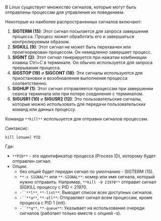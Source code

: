 В Linux существует множество сигналов, которые могут быть отправлены процессам для управления их поведением.

Некоторые из наиболее распространенных сигналов включают:

1. **SIGTERM (15)**: Этот сигнал посылается для запроса завершения процесса. Процесс может обработать его и завершиться контролируемым образом.
2. **SIGKILL (9)**: Этот сигнал не может быть перехвачен или проигнорирован процессом. Он немедленно завершает процесс.
3. **SIGINT (2)**: Этот сигнал генерируется при нажатии комбинации клавиш Ctrl+C в терминале. Он обычно используется для запроса прерывания процесса.
4. **SIGSTOP (19)** и **SIGCONT (18)**: Эти сигналы используются для приостановки и возобновления выполнения процесса соответственно.
5. **SIGHUP (1)**: Этот сигнал отправляется процессам при завершении сеанса терминала или при потере соединения с терминалом.
6. **SIGUSR1 (10)** и **SIGUSR2 (12)**: Это пользовательские сигналы, которые можно использовать для передачи пользовательских команд или данных процессу.

Команда `**kill**` используется для отправки сигналов процессам.

Синтаксис:

```Shell
kill [опции] PID
```

Где:

- `**PID**` - это идентификатор процесса (Process ID), которому будет отправлен сигнал.
- Опции:
    - без опций будет передан сигнал по умолчанию - SIGTERM (15).
    - `**-s SIGNAL**` или `**-SIGNAL**`: номер или имя сигнала, который нужно отправить. Например, `**kill -9 21970**` отправит сигнал SIGKILL процессу с PID = 21970.
    - `-``**l**`, `**-list**`: Выводит список всех доступных сигналов.
    - `-``**a**`, `**-all**`: Отправляет сигнал всем процессам, кроме процесса с PID 1 (init).
    - `-``**q**`, `**-queue**`: Указывает на использование очереди сигналов (работает только вместе с опцией -s).

<div class="page-break" style="page-break-before: always;"></div>
